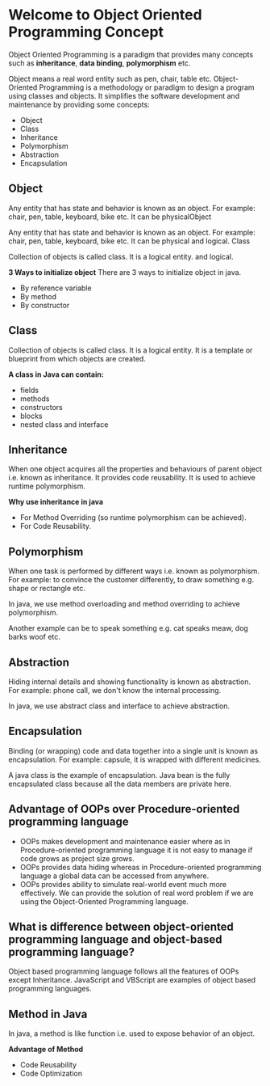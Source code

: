 # Welcome to Object Oriented Programming Concept

Object Oriented Programming is a paradigm that provides many
concepts such as **inheritance**, **data binding**, **polymorphism**
etc.

Object means a real word entity such as pen, chair, table etc. 
Object-Oriented Programming is a methodology or paradigm to design 
a program using classes and objects. It simplifies the software 
development and maintenance by providing some concepts:

- Object
- Class
- Inheritance
- Polymorphism
- Abstraction
- Encapsulation

## Object

Any entity that has state and behavior is known as an object. 
For example: chair, pen, table, keyboard, bike etc. 
It can be physicalObject

Any entity that has state and behavior is known as an object. For example: chair, pen, table, keyboard, bike etc. It can be physical and logical.
Class

Collection of objects is called class. It is a logical entity. and logical.

**3 Ways to initialize object**
There are 3 ways to initialize object in java.

- By reference variable
- By method
- By constructor

## Class

Collection of objects is called class. It is a logical entity.  It is a template or blueprint from which objects are created.

**A class in Java can contain:**

- fields
- methods
- constructors
- blocks
- nested class and interface

## Inheritance

When one object acquires all the properties and behaviours of parent object i.e. known as inheritance. It provides code reusability. It is used to achieve runtime polymorphism.

**Why use inheritance in java**
- For Method Overriding (so runtime polymorphism can be achieved).
- For Code Reusability.

## Polymorphism

When one task is performed by different ways i.e. known as polymorphism. For example: to convince the customer differently, to draw something e.g. shape or rectangle etc.

In java, we use method overloading and method overriding to achieve polymorphism.

Another example can be to speak something e.g. cat speaks meaw, dog barks woof etc.

## Abstraction

Hiding internal details and showing functionality is known as abstraction. For example: phone call, we don't know the internal processing.

In java, we use abstract class and interface to achieve abstraction.

## Encapsulation

Binding (or wrapping) code and data together into a single unit is known as encapsulation. For example: capsule, it is wrapped with different medicines.

A java class is the example of encapsulation. Java bean is the fully encapsulated class because all the data members are private here.

## Advantage of OOPs over Procedure-oriented programming language

- OOPs makes development and maintenance easier where as in Procedure-oriented programming language it is not easy to manage if code grows as project size grows.
- OOPs provides data hiding whereas in Procedure-oriented programming language a global data can be accessed from anywhere.
- OOPs provides ability to simulate real-world event much more effectively. We can provide the solution of real word problem if we are using the Object-Oriented Programming language.

## What is difference between object-oriented programming language and object-based programming language?

Object based programming language follows all the features of OOPs except Inheritance. JavaScript and VBScript are examples of object based programming languages.

## Method in Java

In java, a method is like function i.e. used to expose behavior of an object.

**Advantage of Method**
- Code Reusability
- Code Optimization
